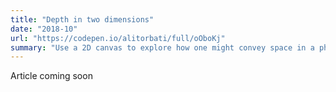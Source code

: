 ```yaml
---
title: "Depth in two dimensions"
date: "2018-10"
url: "https://codepen.io/alitorbati/full/oOboKj"
summary: "Use a 2D canvas to explore how one might convey space in a physically flat environment."
---
```


Article coming soon
